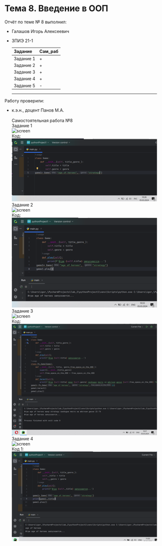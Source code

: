 # Тема 8. Введение в ООП
Отчёт по теме № 8 выполнил:
- Галашов Игорь Алексеевич
- ЗПИЭ 21-1
  
	|Задание  |Сам_раб|
  |-------   |-------|
  |Задание 1 |+      |
  |Задание 2 |+      |
  |Задание 3 |+      |
  |Задание 4 |+      |
  |Задание 5 |-      |
  --------------------
  
Работу проверили:
- к.э.н., доцент Панов М.А.
\
\
Самостоятельная работа №8\
Задание  1\
![screen](https://github.com/IgorGalashov/Pr_in/blob/main/screen/s3/S6/С8.1.PNG)
\
Код:
\
![screen](https://github.com/IgorGalashov/Pr_in/blob/main/screen/s3/S6/8.1.PNG)
\
Задание  2\
![screen](https://github.com/IgorGalashov/Pr_in/blob/main/screen/s3/S6/С8.2.PNG)
\
Код:
\
![screen](https://github.com/IgorGalashov/Pr_in/blob/main/screen/s3/S6/8.2.PNG)
\
Задание 3\
![screen](https://github.com/IgorGalashov/Pr_in/blob/main/screen/s3/S6/С8.3.PNG)
\
Код:
\
![screen](https://github.com/IgorGalashov/Pr_in/blob/main/screen/s3/S6/8.3.PNG)
\
Задание  4\
![screen](https://github.com/IgorGalashov/Pr_in/blob/main/screen/s3/S6/С8.4.PNG)
\
Код 1:
\
![screen](https://github.com/IgorGalashov/Pr_in/blob/main/screen/s3/S6/8.4.PNG)
